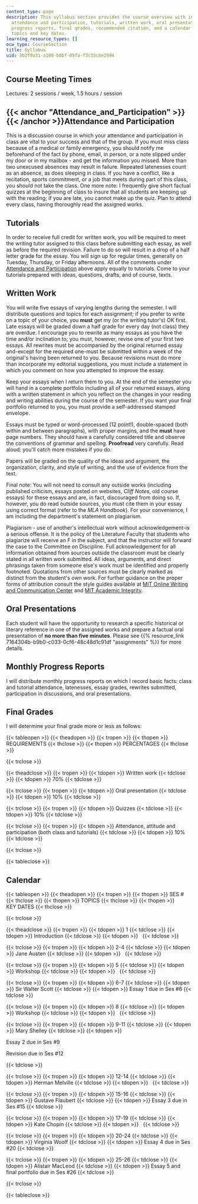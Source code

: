 ```yaml
---
content_type: page
description: This syllabus section provides the course overview with information on
  attendance and participation, tutorials, written work, oral presentations, monthly
  progress reports, final grades, recommended citation, and a calendar of lecture
  topics and key dates.
learning_resource_types: []
ocw_type: CourseSection
title: Syllabus
uid: 3b2f0a31-a100-b8bf-05fa-f3c35c0e2594
---
```


Course Meeting Times
--------------------

Lectures: 2 sessions / week, 1.5 hours / session

{{< anchor "Attendance_and_Participation" >}}{{< /anchor >}}Attendance and Participation
----------------------------------------------------------------------------------------

This is a discussion course in which your attendance and participation in class are vital to your success and that of the group. If you must miss class because of a medical or family emergency, you should notify me beforehand of the fact by phone, email, in person, or a note slipped under my door or in my mailbox - and get the information you missed. More than two unexcused absences may result in failure. Repeated latenesses count as an absence, as does sleeping in class. If you have a conflict, like a recitation, sports commitment, or a job that meets during part of this class, you should not take the class. One more note: I frequently give short factual quizzes at the beginning of class to insure that all students are keeping up with the reading; if you are late, you cannot make up the quiz. Plan to attend every class, having thoroughly read the assigned works.

Tutorials
---------

In order to receive full credit for written work, you will be required to meet the writing tutor assigned to this class before submitting each essay, as well as before the required revision. Failure to do so will result in a drop of a half letter grade for the essay. You will sign up for regular times, generally on Tuesday, Thursday, or Friday afternoons. All of the comments under [Attendance and Participation](#Attendance_and_Participation) above apply equally to tutorials. Come to your tutorials prepared with ideas, questions, drafts, and of course, texts.

Written Work
------------

You will write five essays of varying lengths during the semester. I will distribute questions and topics for each assignment; if you prefer to write on a topic of your choice, you **must** get my (or the writing tutor's) OK first. Late essays will be graded down a half grade for every day (not class) they are overdue. I encourage you to rewrite as many essays as you have the time and/or inclination to; you must, however, revise one of your first two essays. All rewrites must be accompanied by the original returned essay and-except for the required one-must be submitted within a week of the original's having been returned to you. Because revisions must do more than incorporate my editorial suggestions, you must include a statement in which you comment on how you attempted to improve the essay.

Keep your essays when I return them to you. At the end of the semester you will hand in a complete portfolio including all of your returned essays, along with a written statement in which you reflect on the changes in your reading and writing abilities during the course of the semester. If you want your final portfolio returned to you, you must provide a self-addressed stamped envelope.

Essays must be typed or word-processed (12 point!), double-spaced (both within and between paragraphs), with proper margins, and the **must** have page numbers. They should have a carefully considered title and observe the conventions of grammar and spelling. **Proofread** very carefully. Read aloud: you'll catch more mistakes if you do.

Papers will be graded on the quality of the ideas and argument, the organization, clarity, and style of writing, and the use of evidence from the text.

Final note: You will not need to consult any outside works (including published criticism, essays posted on websites, _Cliff Notes_, old course essays) for these essays and are, in fact, discouraged from doing so. If, however, you do read outside sources, you must cite them in your essay using correct format (refer to the _MLA Handbook_). For your convenience, I am including the department's statement on plagiarism.

Plagiarism - use of another's intellectual work without acknowledgement-is a serious offense. It is the policy of the Literature Faculty that students who plagiarize will receive an F in the subject, and that the instructor will forward the case to the Committee on Discipline. Full acknowledgement for all information obtained from sources outside the classroom must be clearly stated in all written work submitted. All ideas, arguments, and direct phrasings taken from someone else's work must be identified and properly footnoted. Quotations from other sources must be clearly marked as distinct from the student's own work. For further guidance on the proper forms of attribution consult the style guides available at [MIT Online Writing and Communication Center](http://web.mit.edu/writing/) and [MIT Academic Integrity](http://web.mit.edu/academicintegrity/index.html).

Oral Presentations
------------------

Each student will have the opportunity to research a specific historical or literary reference in one of the assigned works and prepare a factual oral presentation of **no more than five minutes**. Please see {{% resource_link 7164304b-b9b0-c033-0cf6-48c48d1c91df "assignments" %}} for more details.

Monthly Progress Reports
------------------------

I will distribute monthly progress reports on which I record basic facts: class and tutorial attendance, latenesses, essay grades, rewrites submitted, participation in discussions, and oral presentations.

Final Grades
------------

I will determine your final grade more or less as follows:

{{< tableopen >}}
{{< theadopen >}}
{{< tropen >}}
{{< thopen >}}
REQUIREMENTS
{{< thclose >}}
{{< thopen >}}
PERCENTAGES
{{< thclose >}}

{{< trclose >}}

{{< theadclose >}}
{{< tropen >}}
{{< tdopen >}}
Written work
{{< tdclose >}}
{{< tdopen >}}
70%
{{< tdclose >}}

{{< trclose >}}
{{< tropen >}}
{{< tdopen >}}
Oral presentation
{{< tdclose >}}
{{< tdopen >}}
10%
{{< tdclose >}}

{{< trclose >}}
{{< tropen >}}
{{< tdopen >}}
Quizzes
{{< tdclose >}}
{{< tdopen >}}
10%
{{< tdclose >}}

{{< trclose >}}
{{< tropen >}}
{{< tdopen >}}
Attendance, attitude and participation (both class and tutorials)
{{< tdclose >}}
{{< tdopen >}}
10%
{{< tdclose >}}

{{< trclose >}}

{{< tableclose >}}

Calendar
--------

{{< tableopen >}}
{{< theadopen >}}
{{< tropen >}}
{{< thopen >}}
SES #
{{< thclose >}}
{{< thopen >}}
TOPICS
{{< thclose >}}
{{< thopen >}}
KEY DATES
{{< thclose >}}

{{< trclose >}}

{{< theadclose >}}
{{< tropen >}}
{{< tdopen >}}
1
{{< tdclose >}}
{{< tdopen >}}
Introduction
{{< tdclose >}}
{{< tdopen >}}
 
{{< tdclose >}}

{{< trclose >}}
{{< tropen >}}
{{< tdopen >}}
2-4
{{< tdclose >}}
{{< tdopen >}}
Jane Austen
{{< tdclose >}}
{{< tdopen >}}
 
{{< tdclose >}}

{{< trclose >}}
{{< tropen >}}
{{< tdopen >}}
5
{{< tdclose >}}
{{< tdopen >}}
Workshop
{{< tdclose >}}
{{< tdopen >}}
 
{{< tdclose >}}

{{< trclose >}}
{{< tropen >}}
{{< tdopen >}}
6-7
{{< tdclose >}}
{{< tdopen >}}
Sir Walter Scott
{{< tdclose >}}
{{< tdopen >}}
Essay 1 due in Ses #6
{{< tdclose >}}

{{< trclose >}}
{{< tropen >}}
{{< tdopen >}}
8
{{< tdclose >}}
{{< tdopen >}}
Workshop
{{< tdclose >}}
{{< tdopen >}}
 
{{< tdclose >}}

{{< trclose >}}
{{< tropen >}}
{{< tdopen >}}
9-11
{{< tdclose >}}
{{< tdopen >}}
Mary Shelley
{{< tdclose >}}
{{< tdopen >}}


Essay 2 due in Ses #9

Revision due in Ses #12


{{< tdclose >}}

{{< trclose >}}
{{< tropen >}}
{{< tdopen >}}
12-14
{{< tdclose >}}
{{< tdopen >}}
Herman Melville
{{< tdclose >}}
{{< tdopen >}}
 
{{< tdclose >}}

{{< trclose >}}
{{< tropen >}}
{{< tdopen >}}
15-16
{{< tdclose >}}
{{< tdopen >}}
Gustave Flaubert
{{< tdclose >}}
{{< tdopen >}}
Essay 3 due in Ses #15
{{< tdclose >}}

{{< trclose >}}
{{< tropen >}}
{{< tdopen >}}
17-19
{{< tdclose >}}
{{< tdopen >}}
Kate Chopin
{{< tdclose >}}
{{< tdopen >}}
 
{{< tdclose >}}

{{< trclose >}}
{{< tropen >}}
{{< tdopen >}}
20-24
{{< tdclose >}}
{{< tdopen >}}
Virginia Woolf
{{< tdclose >}}
{{< tdopen >}}
Essay 4 due in Ses #20
{{< tdclose >}}

{{< trclose >}}
{{< tropen >}}
{{< tdopen >}}
25-26
{{< tdclose >}}
{{< tdopen >}}
Alistair MacLeod
{{< tdclose >}}
{{< tdopen >}}
Essay 5 and final portfolio due in Ses #26
{{< tdclose >}}

{{< trclose >}}

{{< tableclose >}}